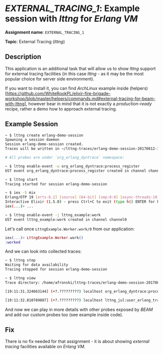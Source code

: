 # *EXTERNAL_TRACING_1*: Example session with *lttng* for *Erlang VM*

**Assignment name**: `EXTERNAL_TRACING_1`

**Topic**: External Tracing (*lttng*)

## Description

This application is an additional task that will allow us to show *lttng* support for external tracing facilities (in this case *lttng* - as it may be the most popular choice for server side environment).

If you want to install it, you can find *ArchLinux* example inside (helpers)[https://github.com/WhiteRookPL/elixir-fire-brigade-workshop/blob/master/helpers/commands.md#external-tracing-for-beam-with-lttng], however bear in mind that it is not exactly a *production-ready* recipe, rather a demo how to approach external tracing.

## Example Session

```bash
~ $ lttng create erlang-demo-session
Spawning a session daemon
Session erlang-demo-session created.
Traces will be written in ~/lttng-traces/erlang-demo-session-20170812-190840

# All probes are under `org_erlang_dyntrace` namespace:

~ $ lttng enable-event -u org_erlang_dyntrace:process_register
UST event org_erlang_dyntrace:process_register created in channel channel0

~ $ lttng start
Tracing started for session erlang-demo-session

~ $ iex -S mix
Erlang/OTP 19 [erts-8.2] [source] [64-bit] [smp:8:8] [async-threads:10] [kernel-poll:false] [lttng]
Interactive Elixir (1.5.0) - press Ctrl+C to exit (type h() ENTER for help)
iex(...)> ...

~ $ lttng enable-event -j lttng_example:work
UST event lttng_example:work created in channel channel0
```

Let's call once `LttngExample.Worker.work/0` from our application:

```elixir
iex(...)> LttngExample.Worker.work()
:worked
```

And we can look into collected traces:

```bash
~ $ lttng stop
Waiting for data availability
Tracing stopped for session erlang-demo-session

~ $ lttng view
Trace directory: /home/afronski/lttng-traces/erlang-demo-session-20170812-190840

[19:11:31.324663144] (+?.?????????) localhost org_erlang_dyntrace:process_register: { cpu_id = 4 }, { pid = "<0.171.0>", name = "'Elixir.LttngExample.Worker'", type = "register" }

[19:11:32.810789887] (+?.?????????) localhost lttng_jul:user_erlang_trace: { cpu_id = 3 }, { pid = "<0.33.0>", type = "call", msg = "{erlang,display,[[]]}" }
```

And now we can play in more details with other probes exposed by *BEAM* and add our custom probes too (see example inside code).

## Fix

There is no fix needed for that assignment - it is about showing *external tracing* facilities available on *Erlang VM*.